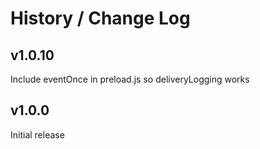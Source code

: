 # History / Change Log

## v1.0.10
Include eventOnce in preload.js so deliveryLogging works

## v1.0.0
Initial release
